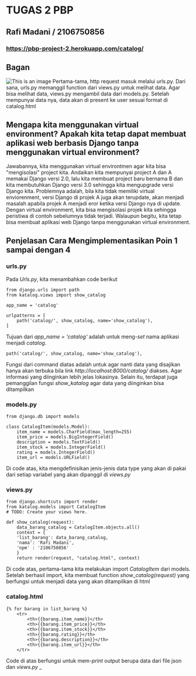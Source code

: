 # TUGAS 2 PBP 
## Rafi Madani / 2106750856
### https://pbp-project-2.herokuapp.com/catalog/
## Bagan
![This is an image](https://github.com/rafimadani/tugas2/blob/main/Screen%20Shot%202022-09-15%20at%2000.02.25.png)
Pertama-tama, http request masuk melalui urls.py. Dari sana, urls.py memanggil function dari views.py untuk melihat data. Agar bisa melihat data, views.py mengambil data dari models.py. Setelah mempunyai data nya, data akan di present ke user sesuai format di catalog.html
## Mengapa kita menggunakan virtual environment? Apakah kita tetap dapat membuat aplikasi web berbasis Django tanpa menggunakan virtual environment?
Jawabannya, kita menggunakan virtual environtmen agar kita bisa "mengisolasi" project kita. Andaikan kita mempunyai  project A dan A memakai Django versi 2.0, lalu kita membuat project baru bernama B dan kita membutuhkan Django versi 3.0 sehingga kita mengupgrade versi Django kita. Problemnya adalah, bila kita tidak memiliki virtual enviorenment, versi Django di projek A juga akan terupdate, akan menjadi masalah apabila projek A menjadi eror ketika versi Django nya di update. Dengan virtual environment, kita bisa mengisolasi projek kita sehingga peristiwa di contoh sebelumnya tidak terjadi. Walaupun begitu, kita tetap bisa membuat aplikasi web Django tanpa menggunakan virtual environment.
## Penjelasan Cara Mengimplementasikan Poin 1 sampai dengan 4
### urls.py
Pada _Urls.py_, kita menambahkan code berikut 
```
from django.urls import path
from katalog.views import show_catalog

app_name = 'catalog'

urlpatterns = [
    path('catalog/', show_catalog, name='show_catalog'),
]

```
Tujuan dari _app_name = 'catalog'_ adalah untuk meng-_set_ nama aplikasi menjadi _catalog_. 
```
path('catalog/', show_catalog, name='show_catalog'),
```
Fungsi dari command diatas adalah untuk agar nanti data yang disajikan hanya akan terbuka bila link _http://localhost:8000/catalog/_ diakses. Agar informasi yang diinginkan lebih jelas lokasinya. Selain itu, terdapat juga pemanggilan fungsi _show_katalog_ agar data yang diinginkan bisa ditampilkan
### models.py
```
from django.db import models

class CatalogItem(models.Model):
    item_name = models.CharField(max_length=255)
    item_price = models.BigIntegerField()
    description = models.TextField()
    item_stock = models.IntegerField()
    rating = models.IntegerField()
    item_url = models.URLField()
```
Di code atas, kita mengdefinisikan jenis-jenis data type yang akan di pakai dari setiap variabel yang akan dipanggil di _views.py_
### views.py
```
from django.shortcuts import render
from katalog.models import CatalogItem
# TODO: Create your views here.

def show_catalog(request):
    data_barang_catalog = CatalogItem.objects.all()
    context = {
    'list_barang': data_barang_catalog,
    'nama': 'Rafi Madani',
    'npm' : '2106750856'
    }
    return render(request, "catalog.html", context)
```
Di code atas, pertama-tama kita melakukan import _CatalogItem_ dari models. Setelah berhasil import, kita membuat function _show_catalog(request)_ yang berfungsi untuk menjadi data yang akan ditampilkan di html
### catalog.html
```
{% for barang in list_barang %}
    <tr>
        <th>{{barang.item_name}}</th>
        <th>{{barang.item_price}}</th>
        <th>{{barang.item_stock}}</th>
        <th>{{barang.rating}}</th>
        <th>{{barang.description}}</th>
        <th>{{barang.item_url}}</th>
    </tr>
```
Code di atas berfungsi untuk mem-_print_ output berupa data dari file json dan _views.py_
_
